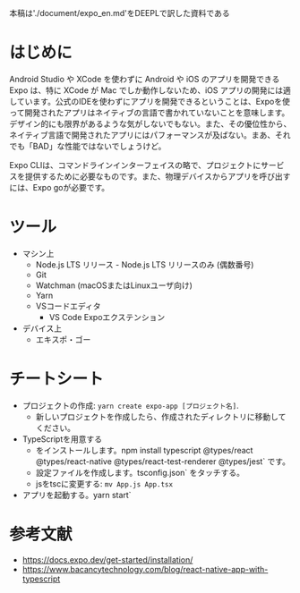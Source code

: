 本稿は'./document/expo_en.md'をDEEPLで訳した資料である

# はじめに
Android Studio や XCode を使わずに Android や iOS のアプリを開発できる Expo は、特に XCode が Mac でしか動作しないため、iOS アプリの開発には適しています。公式のIDEを使わずにアプリを開発できるということは、Expoを使って開発されたアプリはネイティブの言語で書かれていないことを意味します。デザイン的にも限界があるような気がしないでもない。また、その優位性から、ネイティブ言語で開発されたアプリにはパフォーマンスが及ばない。まあ、それでも「BAD」な性能ではないでしょうけど。

Expo CLIは、コマンドラインインターフェイスの略で、プロジェクトにサービスを提供するために必要なものです。また、物理デバイスからアプリを呼び出すには、Expo goが必要です。

# ツール
- マシン上
    - Node.js LTS リリース - Node.js LTS リリースのみ (偶数番号)
    - Git
    - Watchman (macOSまたはLinuxユーザ向け)
    - Yarn
    - VSコードエディタ
        - VS Code Expoエクステンション
- デバイス上
    - エキスポ・ゴー

# チートシート
- プロジェクトの作成: `yarn create expo-app [プロジェクト名]`.
    - 新しいプロジェクトを作成したら、作成されたディレクトリに移動してください。
- TypeScriptを用意する
    - をインストールします。npm install typescript @types/react @types/react-native @types/react-test-renderer @types/jest` です。
    - 設定ファイルを作成します。tsconfig.json` をタッチする。
    - jsをtscに変更する: `mv App.js App.tsx`
- アプリを起動する。yarn start`

# 参考文献
- https://docs.expo.dev/get-started/installation/
- https://www.bacancytechnology.com/blog/react-native-app-with-typescript
